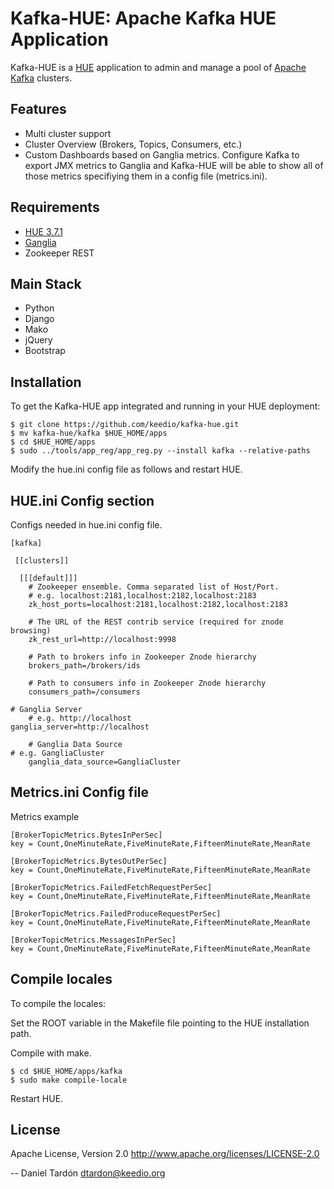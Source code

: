 Kafka-HUE: Apache Kafka HUE Application
=======================================

Kafka-HUE is a [HUE](http://www.gethue.com) application to admin and manage a pool of [Apache Kafka](http://kafka.apache.org/) clusters. 

Features
--------
   * Multi cluster support
   * Cluster Overview (Brokers, Topics, Consumers, etc.)
   * Custom Dashboards based on Ganglia metrics. Configure Kafka to export JMX metrics to Ganglia and Kafka-HUE will be able to show all of those metrics specifiying them in a config file (metrics.ini).

Requirements
------------
- [HUE 3.7.1](http://www.gethue.com)
- [Ganglia](http://ganglia.sourceforge.net/)
- Zookeeper REST

Main Stack
----------
   * Python 
   * Django 
   * Mako
   * jQuery
   * Bootstrap

Installation
------------
To get the Kafka-HUE app integrated and running in your HUE deployment:

    $ git clone https://github.com/keedio/kafka-hue.git
    $ mv kafka-hue/kafka $HUE_HOME/apps
    $ cd $HUE_HOME/apps
    $ sudo ../tools/app_reg/app_reg.py --install kafka --relative-paths

Modify the hue.ini config file as follows and restart HUE. 

HUE.ini Config section
----------------------
Configs needed in hue.ini config file.

    [kafka]

     [[clusters]]

      [[[default]]]
        # Zookeeper ensemble. Comma separated list of Host/Port.
        # e.g. localhost:2181,localhost:2182,localhost:2183
        zk_host_ports=localhost:2181,localhost:2182,localhost:2183
  
        # The URL of the REST contrib service (required for znode browsing)
        zk_rest_url=http://localhost:9998
  
        # Path to brokers info in Zookeeper Znode hierarchy
        brokers_path=/brokers/ids
  
        # Path to consumers info in Zookeeper Znode hierarchy
        consumers_path=/consumers

	# Ganglia Server
        # e.g. http://localhost
	ganglia_server=http://localhost

      	# Ganglia Data Source
	# e.g. GangliaCluster
      	ganglia_data_source=GangliaCluster


Metrics.ini Config file
-----------------------
Metrics example

	[BrokerTopicMetrics.BytesInPerSec]
	key = Count,OneMinuteRate,FiveMinuteRate,FifteenMinuteRate,MeanRate

	[BrokerTopicMetrics.BytesOutPerSec]
	key = Count,OneMinuteRate,FiveMinuteRate,FifteenMinuteRate,MeanRate

	[BrokerTopicMetrics.FailedFetchRequestPerSec]
	key = Count,OneMinuteRate,FiveMinuteRate,FifteenMinuteRate,MeanRate

	[BrokerTopicMetrics.FailedProduceRequestPerSec]
	key = Count,OneMinuteRate,FiveMinuteRate,FifteenMinuteRate,MeanRate

	[BrokerTopicMetrics.MessagesInPerSec]
	key = Count,OneMinuteRate,FiveMinuteRate,FifteenMinuteRate,MeanRate


Compile locales
---------------
To compile the locales:

Set the ROOT variable in the Makefile file pointing to the HUE installation path.

Compile with make.

    $ cd $HUE_HOME/apps/kafka
    $ sudo make compile-locale

Restart HUE.

License
-------
Apache License, Version 2.0
http://www.apache.org/licenses/LICENSE-2.0

--
Daniel Tardón <dtardon@keedio.org>
